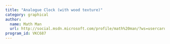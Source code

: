 ```yaml
---
title: "Analogue Clock (with wood texture)"
category: graphical
author:
  name: Math Man
  url: http://social.msdn.microsoft.com/profile/math%20man/?ws=usercard-mini
program_id: VKC687
---
```

